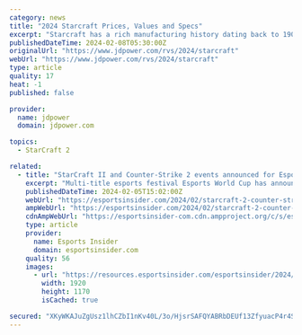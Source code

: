 ```yaml
---
category: news
title: "2024 Starcraft Prices, Values and Specs"
excerpt: "Starcraft has a rich manufacturing history dating back to 1903 as a producer of farm equipment and later boats. Entering the recreational vehicle marketplace in 1964, Starcraft began producing a folding camping trailer. Eventually, Starcraft added truck ..."
publishedDateTime: 2024-02-08T05:30:00Z
originalUrl: "https://www.jdpower.com/rvs/2024/starcraft"
webUrl: "https://www.jdpower.com/rvs/2024/starcraft"
type: article
quality: 17
heat: -1
published: false

provider:
  name: jdpower
  domain: jdpower.com

topics:
  - StarCraft 2

related:
  - title: "StarCraft II and Counter-Strike 2 events announced for Esports World Cup"
    excerpt: "Multi-title esports festival Esports World Cup has announced that StarCraft II and Counter-Strike 2 tournaments will be held at this year’s event in Saudi Arabia. Details surrounding the CS2 event have been scarce."
    publishedDateTime: 2024-02-05T15:02:00Z
    webUrl: "https://esportsinsider.com/2024/02/starcraft-2-counter-strike-2-esports-world-cup"
    ampWebUrl: "https://esportsinsider.com/2024/02/starcraft-2-counter-strike-2-esports-world-cup?amp"
    cdnAmpWebUrl: "https://esportsinsider-com.cdn.ampproject.org/c/s/esportsinsider.com/2024/02/starcraft-2-counter-strike-2-esports-world-cup?amp"
    type: article
    provider:
      name: Esports Insider
      domain: esportsinsider.com
    quality: 56
    images:
      - url: "https://resources.esportsinsider.com/esportsinsider/2024/02/Screenshot-2024-02-05-at-15.58.06-min.png"
        width: 1920
        height: 1170
        isCached: true

secured: "XKyWKAJuZgUsz1lhCZbI1nKv40L/3o/HjsrSAFQYABRbDEUf13ZfyuacP4r4Sn73Qgg2M5bwhlPBmnQJvLlOQr8+ILlHrqMfDNCy42m6/FTR15Ybj0B9sg+BZg2tPOBqrsYjwOZbmqRiRjgYQe76J8kvrIG+OcH/usTIeWLk++Jjz8vVARwZAEp1ynOF20HvZfl0BHwSTw+x77yEXLJ6Nf8bFQm0jfjnJCj4/O1eX66xlcsyiiw6/+1Z0kGXRSbxXuyzWKA36nHADHd3yfwQVDlHD6HpVSo3ErXpJgZhzbBWlAbRD80jVGnghdusA/e4GRBUEHYna5Xiw5dhYp9E7aFOtPEcK1v03MbttGkKdh8=;Nt38/rrqr51NXSBY1qZ1tw=="
---
```


